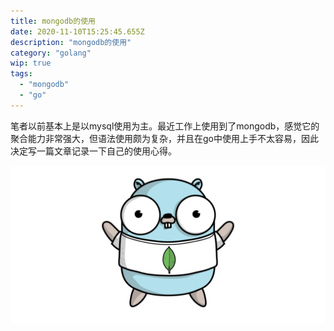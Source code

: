 ```yaml
---
title: mongodb的使用
date: 2020-11-10T15:25:45.655Z
description: "mongodb的使用"
category: "golang"
wip: true
tags:
  - "mongodb"
  - "go"
---
```

笔者以前基本上是以mysql使用为主。最近工作上使用到了mongodb，感觉它的聚合能力非常强大，但语法使用颇为复杂，并且在go中使用上手不太容易，因此决定写一篇文章记录一下自己的使用心得。

![](./go-mongo.png)
